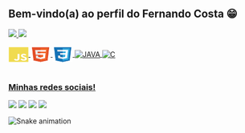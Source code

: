 ## Bem-vindo(a) ao perfil do Fernando Costa 😁

 <div>
   <a href="https://github.com/fercostard">
   <img height="180em" src="https://github-readme-stats.vercel.app/api?username=fercostard&show_icons=true&theme=tokyonight&include_all_commits=true&count_private=true"/>
   <img height="180em" src="https://github-readme-stats.vercel.app/api/top-langs/?username=fercostard&layout=compact&langs_count=6&theme=tokyonight"/>

</div>
<div style="display: inline_block"><br>
  <img align="center" alt="Js" height="30" width="40" src="https://raw.githubusercontent.com/devicons/devicon/master/icons/javascript/javascript-plain.svg">
  <img align="center" alt="HTML" height="30" width="40" src="https://raw.githubusercontent.com/devicons/devicon/master/icons/html5/html5-original.svg">
  <img align="center" alt="CSS" height="30" width="40" src="https://raw.githubusercontent.com/devicons/devicon/master/icons/css3/css3-original.svg">
  <img align="center" alt="JAVA" height="30" width"40"  src="https://cdn.jsdelivr.net/gh/devicons/devicon/icons/java/java-original.svg" />      
  <img align="center" alt="C" height="30" width"40"  src="https://cdn.jsdelivr.net/gh/devicons/devicon/icons/c/c-original.svg" />
          
          
</div>
 
 <br>
 
  ### Minhas redes sociais!
 
<div> 

  <a href="https://www.instagram.com/fercostard/" target="_blank"><img src="https://img.shields.io/badge/-Instagram-%23E4405F?style=for-the-badge&logo=instagram&logoColor=white" target="_blank"></a>
 <a href="" target="_blank"><img src="https://img.shields.io/badge/Discord-7289DA?style=for-the-badge&logo=discord&logoColor=white" target="_blank"></a> 
  <a href = ""><img src="https://img.shields.io/badge/-Gmail-%23333?style=for-the-badge&logo=gmail&logoColor=white" target="_blank"></a>
  <a href="" target="_blank"><img src="https://img.shields.io/badge/-LinkedIn-%230077B5?style=for-the-badge&logo=linkedin&logoColor=white" target="_blank"></a> 
 
  ![Snake animation](https://github.com/fercostard/fercostard/blob/output/github-contribution-grid-snake.svg)

</div>
